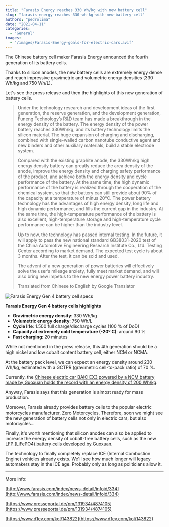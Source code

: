 ```yaml
---
title: "Farasis Energy reaches 330 Wh/kg with new battery cell"
slug: "farasis-energy-reaches-330-wh-kg-with-new-battery-cell"
authors: "pedrolima"
date: "2021-04-11"
categories:
  - "General"
images:
  - "/images/Farasis-Energy-goals-for-electric-cars.avif"
---
```


The Chinese battery cell maker Farasis Energy announced the fourth generation of its battery cells.

Thanks to silicon anodes, the new battery cells are extremely energy dense and reach impressive gravimetric and volumetric energy densities (330 Wh/kg and 750 Wh/L).

Let's see the press release and then the highlights of this new generation of battery cells.

> Under the technology research and development ideas of the first generation, the reserve generation, and the development generation, Funeng Technology’s R&D team has made a breakthrough in the energy density of the battery. The energy density of the power battery reaches 330Wh/kg, and its battery technology limits the silicon material. The huge expansion of charging and discharging, combined with single-walled carbon nanotube conductive agent and new binders and other auxiliary materials, build a stable electrode system.
> 
> Compared with the existing graphite anode, the 330Wh/kg high energy density battery can greatly reduce the area density of the anode, improve the energy density and charging safety performance of the product, and achieve both the energy density and cycle performance of the battery. At the same time, the high dynamic performance of the battery is realized through the cooperation of the chemical system, so that the battery can still provide about 90% of the capacity at a temperature of minus 20°C. The power battery technology has the advantages of high energy density, long life and high dynamic performance, and fills the current gap in the industry. At the same time, the high-temperature performance of the battery is also excellent, high-temperature storage and high-temperature cycle performance can be higher than the industry level.
> 
> Up to now, the technology has passed internal testing. In the future, it will apply to pass the new national standard GB38031-2020 test of the China Automotive Engineering Research Institute Co., Ltd. Testing Center according to market demand. The expected test cycle is about 3 months. After the test, it can be sold and used.
> 
> The advent of a new generation of power batteries will effectively solve the user’s mileage anxiety, fully meet market demand, and will also bring new impetus to the new energy power battery industry.
> 
> Translated from Chinese to English by Google Translator


![Farasis Energy Gen 4 battery cell specs](images/Farasis-Energy-Gen-4-battery-cell-specs.avif)



**Farasis Energy Gen 4 battery cells highlights**

- **Gravimetric energy density**: 330 Wh/kg
- **Volumetric energy density**: 750 Wh/L
- **Cycle life**: 1.500 full charge/discharge cycles (100 % of DoD)
- **Capacity at extremely cold temperature (-20º C)**: around 90 %
- **Fast charging**: 20 minutes

While not mentioned in the press release, this 4th generation should be a high nickel and low cobalt content battery cell, either NCM or NCMA.

At the battery pack level, we can expect an energy density around 230 Wh/kg, estimated with a GCTPR (gravimetric cell-to-pack ratio) of 70 %.

Currently, the [Chinese electric car BAIC EX3 powered by a NCM battery made by Guoxuan holds the record with an energy density of 200 Wh/kg](/2021/03/16/baic-ex3-has-the-most-energy-dense-battery/).

Anyway, Farasis says that this generation is almost ready for mass production.

Moreover, Farasis already provides battery cells to the popular electric motorcycles manufacturer, Zero Motorcycles. Therefore, soon we might see the new generation of battery cells not only in electric cars, but also motorcycles...

Finally, it's worth mentioning that silicon anodes can also be applied to increase the energy density of cobalt-free battery cells, such as the new [LFP (LiFePO4) battery cells developed by Guoxuan](/2021/01/10/guoxuan-unveils-a-cobalt-free-lfp-pouch-battery-cell-with-212-wh-kg/).

The technology to finally completely replace ICE (Internal Combustion Engine) vehicles already exists. We'll see how much longer will legacy automakers stay in the ICE age. Probably only as long as politicians allow it.

---

More info:

[http://www.farasis.com/index/news-detail/infoid/334](http://www.farasis.com/index/news-detail/infoid/334)

[https://www.presseportal.de/pm/131934/4874105](https://www.presseportal.de/pm/131934/4874105)

[https://www.d1ev.com/kol/143822](https://www.d1ev.com/kol/143822)
